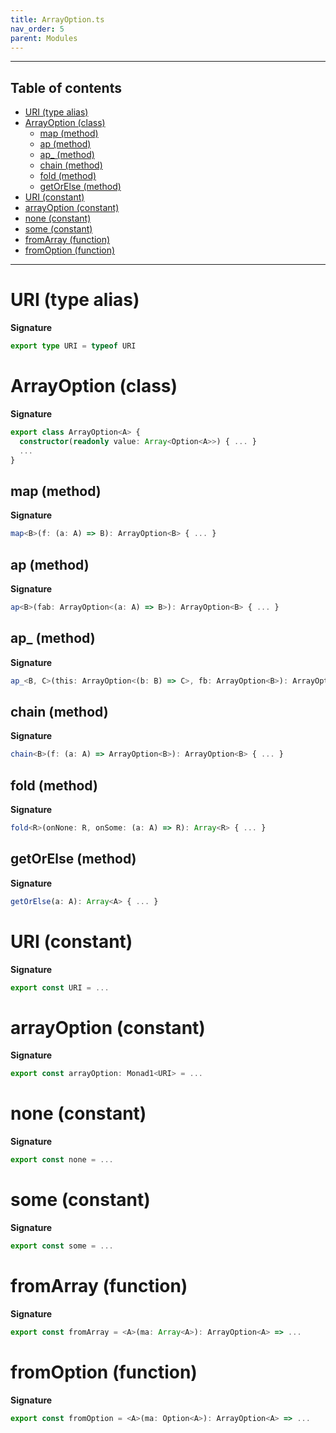 ```yaml
---
title: ArrayOption.ts
nav_order: 5
parent: Modules
---
```


---

<h2 class="text-delta">Table of contents</h2>

- [URI (type alias)](#uri-type-alias)
- [ArrayOption (class)](#arrayoption-class)
  - [map (method)](#map-method)
  - [ap (method)](#ap-method)
  - [ap\_ (method)](#ap_-method)
  - [chain (method)](#chain-method)
  - [fold (method)](#fold-method)
  - [getOrElse (method)](#getorelse-method)
- [URI (constant)](#uri-constant)
- [arrayOption (constant)](#arrayoption-constant)
- [none (constant)](#none-constant)
- [some (constant)](#some-constant)
- [fromArray (function)](#fromarray-function)
- [fromOption (function)](#fromoption-function)

---

# URI (type alias)

**Signature**

```ts
export type URI = typeof URI
```

# ArrayOption (class)

**Signature**

```ts
export class ArrayOption<A> {
  constructor(readonly value: Array<Option<A>>) { ... }
  ...
}
```

## map (method)

**Signature**

```ts
map<B>(f: (a: A) => B): ArrayOption<B> { ... }
```

## ap (method)

**Signature**

```ts
ap<B>(fab: ArrayOption<(a: A) => B>): ArrayOption<B> { ... }
```

## ap\_ (method)

**Signature**

```ts
ap_<B, C>(this: ArrayOption<(b: B) => C>, fb: ArrayOption<B>): ArrayOption<C> { ... }
```

## chain (method)

**Signature**

```ts
chain<B>(f: (a: A) => ArrayOption<B>): ArrayOption<B> { ... }
```

## fold (method)

**Signature**

```ts
fold<R>(onNone: R, onSome: (a: A) => R): Array<R> { ... }
```

## getOrElse (method)

**Signature**

```ts
getOrElse(a: A): Array<A> { ... }
```

# URI (constant)

**Signature**

```ts
export const URI = ...
```

# arrayOption (constant)

**Signature**

```ts
export const arrayOption: Monad1<URI> = ...
```

# none (constant)

**Signature**

```ts
export const none = ...
```

# some (constant)

**Signature**

```ts
export const some = ...
```

# fromArray (function)

**Signature**

```ts
export const fromArray = <A>(ma: Array<A>): ArrayOption<A> => ...
```

# fromOption (function)

**Signature**

```ts
export const fromOption = <A>(ma: Option<A>): ArrayOption<A> => ...
```
